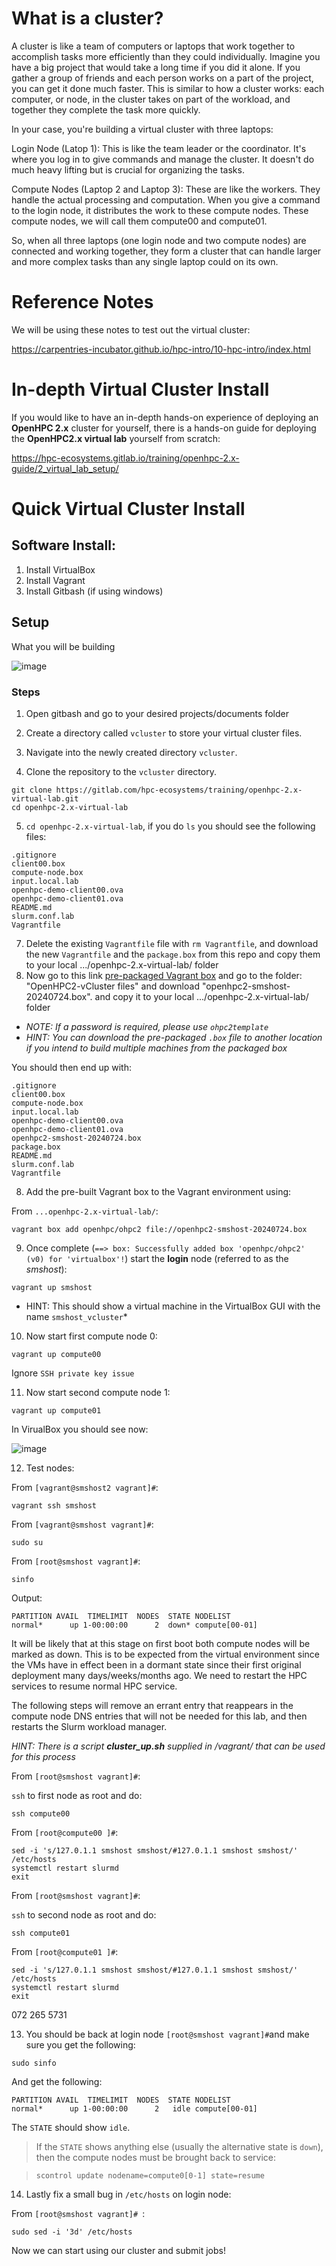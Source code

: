 # What is a cluster?

A cluster is like a team of computers or laptops that work together to accomplish tasks more efficiently than they could individually. Imagine you have a big project that would take a long time if you did it alone. If you gather a group of friends and each person works on a part of the project, you can get it done much faster. This is similar to how a cluster works: each computer, or node, in the cluster takes on part of the workload, and together they complete the task more quickly.

In your case, you're building a virtual cluster with three laptops:

Login Node (Latop 1): This is like the team leader or the coordinator. It's where you log in to give commands and manage the cluster. It doesn't do much heavy lifting but is crucial for organizing the tasks.

Compute Nodes (Laptop 2 and Laptop 3): These are like the workers. They handle the actual processing and computation. When you give a command to the login node, it distributes the work to these compute nodes. These compute nodes, we will call them compute00 and compute01.

So, when all three laptops (one login node and two compute nodes) are connected and working together, they form a cluster that can handle larger and more complex tasks than any single laptop could on its own.

# Reference Notes

We will be using these notes to test out the virtual cluster:

https://carpentries-incubator.github.io/hpc-intro/10-hpc-intro/index.html

# In-depth Virtual Cluster Install

If you would like to have an in-depth hands-on experience of deploying an **OpenHPC 2.x** cluster for yourself, there is a hands-on guide for deploying the **OpenHPC2.x virtual lab** yourself from scratch:  

https://hpc-ecosystems.gitlab.io/training/openhpc-2.x-guide/2_virtual_lab_setup/

# Quick Virtual Cluster Install

## Software Install:
1. Install VirtualBox
2. Install Vagrant
3. Install Gitbash (if using windows)

## Setup 

What you will be building

![image](https://github.com/HPC-Ecosystems/OpenHPC2-vcluster-downloadable/assets/157092105/546a11c8-372c-4950-bc28-509d52a1f056)


### Steps

1. Open gitbash and go to your desired projects/documents folder

2. Create a directory called `vcluster` to store your virtual cluster files.  
3. Navigate into the newly created directory `vcluster`.  
5. Clone the repository to the `vcluster` directory.  

```
git clone https://gitlab.com/hpc-ecosystems/training/openhpc-2.x-virtual-lab.git 
cd openhpc-2.x-virtual-lab
```

5. `cd openhpc-2.x-virtual-lab`, if you do `ls` you should see the following files:

```
.gitignore
client00.box
compute-node.box
input.local.lab
openhpc-demo-client00.ova
openhpc-demo-client01.ova
README.md
slurm.conf.lab
Vagrantfile
```

7. Delete the existing `Vagrantfile` file with `rm Vagrantfile`, and download the new  `Vagrantfile` and the `package.box` from this repo and copy them to your local .../openhpc-2.x-virtual-lab/ folder
8. Now go to this link [pre-packaged Vagrant box](https://csircoza-my.sharepoint.com/:f:/g/personal/bjohnston_csir_co_za/Elv5PJ6ScCBLmlclV_B7vb4BEdLjkuW-GdPW7iIwfEm_kQ) and go to the folder: "OpenHPC2-vCluster files" and download "openhpc2-smshost-20240724.box". and copy it to your local .../openhpc-2.x-virtual-lab/ folder
  - *NOTE: If a password is required, please use `ohpc2template`*
  - *HINT: You can download the pre-packaged `.box` file to another location if you intend to build multiple machines from the packaged box*

You should then end up with:

```
.gitignore
client00.box
compute-node.box
input.local.lab
openhpc-demo-client00.ova
openhpc-demo-client01.ova
openhpc2-smshost-20240724.box
package.box
README.md
slurm.conf.lab
Vagrantfile
```

8. Add the pre-built Vagrant box to the Vagrant environment using:

From `...openhpc-2.x-virtual-lab/`:

```
vagrant box add openhpc/ohpc2 file://openhpc2-smshost-20240724.box
```

9. Once complete (`==> box: Successfully added box 'openhpc/ohpc2' (v0) for 'virtualbox'!`) start the **login** node (referred to as the *smshost*):

```
vagrant up smshost
```
* HINT: This should show a virtual machine in the VirtualBox GUI with the name `smshost_vcluster`*

10. Now start first compute node 0:

```
vagrant up compute00
```

Ignore `SSH private key issue`

11. Now start second compute node 1:

```
vagrant up compute01
```

In VirualBox you should see now:

![image](https://github.com/user-attachments/assets/4dbb6813-8f25-4cf9-ade4-0967b7442ae2)


12. Test nodes:

From `[vagrant@smshost2 vagrant]#`:

```
vagrant ssh smshost
```

From `[vagrant@smshost vagrant]#`:

```
sudo su
```

From `[root@smshost vagrant]#`:

```
sinfo
```

Output:

```
PARTITION AVAIL  TIMELIMIT  NODES  STATE NODELIST
normal*      up 1-00:00:00      2  down* compute[00-01]
```

It will be likely that at this stage on first boot both compute nodes will be marked as down. This is to be expected from the virtual environment since the VMs have in effect been in a dormant state since their first original deployment many days/weeks/months ago. We need to restart the HPC services to resume normal HPC service.  

The following steps will remove an errant entry that reappears in the compute node DNS entries that will not be needed for this lab, and then restarts the Slurm workload manager.

*HINT: There is a script ***cluster_up.sh*** supplied in /vagrant/ that can be used for this process*

From `[root@smshost vagrant]#`:

`ssh` to first node as root and do:

```
ssh compute00
```

From `[root@compute00 ]#`:

```
sed -i 's/127.0.1.1 smshost smshost/#127.0.1.1 smshost smshost/' /etc/hosts
systemctl restart slurmd
exit
```

From `[root@smshost vagrant]#`:

`ssh` to second node as root and do:

```
ssh compute01
```

From `[root@compute01 ]#`:

```
sed -i 's/127.0.1.1 smshost smshost/#127.0.1.1 smshost smshost/' /etc/hosts
systemctl restart slurmd
exit
```

072 265 5731


13. You should be back at login node `[root@smshost vagrant]#`and make sure you get the following:

```
sudo sinfo
```

And get the following:

```
PARTITION AVAIL  TIMELIMIT  NODES  STATE NODELIST
normal*      up 1-00:00:00      2   idle compute[00-01]
```

The `STATE` should show `idle`.

> If the `STATE` shows anything else (usually the alternative state is `down`), then the compute nodes must be brought back to service:

> `scontrol update nodename=compute0[0-1] state=resume`

14. Lastly fix a small bug in `/etc/hosts` on login node:

From `[root@smshost vagrant]# `:

```
sudo sed -i '3d' /etc/hosts
```

Now we can start using our cluster and submit jobs!




